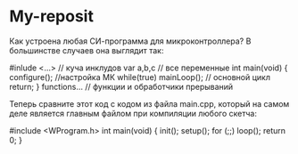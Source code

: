# My-reposit 
Как устроена любая СИ-программа для микроконтроллера? В большинстве случаев она выглядит так:

#inlude <…> // куча инклудов
var a,b,c  // все переменные
int main(void) {
  configure();  //настройка МК
  while(true) mainLoop(); // основной цикл
  return;
}
functions… // функции и обработчики прерываний

Теперь сравните этот код с кодом из файла main.cpp, который на самом деле является главным файлом при компиляции любого скетча:

#include <WProgram.h>
int main(void)
{
    init();
    setup();
              for (;;)
        loop();
    return 0;
}
